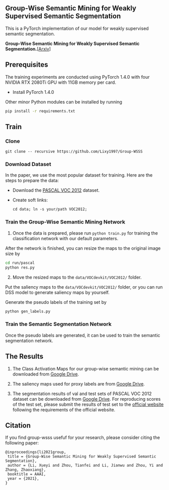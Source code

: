 ## Group-Wise Semantic Mining for Weakly Supervised Semantic Segmentation

This  is a PyTorch implementation of our model for weakly supervised semantic segmentation.

**Group-Wise Semantic Mining for Weakly Supervised Semantic Segmentation.**[[Arxiv]()]

## Prerequisites

The training experiments are conducted using PyTorch 1.4.0 with four NVIDIA RTX 2080Ti GPU with 11GB memory per card.

+ Install PyTorch 1.4.0

Other minor Python modules can be installed by running

```bash
pip install -r requirements.txt
``` 

## Train

### Clone

```git clone -- recursive https://github.com/Lixy1997/Group-WSSS```

### Download Dataset

In the paper, we use the most popular dataset for training. Here are the steps to prepare the data:

+ Download the [PASCAL VOC 2012](https://drive.google.com/file/d/1uh5bWXvLOpE-WZUUtO77uwCB4Qnh6d7X/view) dataset.

+ Create soft links:

    ```cd data; ln -s your/path VOC2012;```

### Train the Group-Wise Semantic Mining Network

1. Once the data is prepared, please run ```python train.py``` for training the classification network with our default parameters.

After the network is finished, you can resize the maps to the original image size by

```bash
cd run/pascal
python res.py
``` 
2. Move the resized maps to the ```data/VOCdevkit/VOC2012/``` folder.

Put the saliency maps to the ```data/VOCdevkit/VOC2012/``` folder, or you can run DSS model to generate saliency maps by yourself.

Generate the pseudo labels of the training set by

```bash
python gen_labels.py
```

### Train the Semantic Segmentation Network

Once the pseudo labels are generated, it can be used to train the semantic segmentation network.

## The Results

1. The Class Activation Maps for our group-wise semantic mining can be downloaded from [Google Drive](https://drive.google.com/drive/folders/1LkgKGtFP4_lCMnG2BxhzC7kcrBotog3O).

2. The saliency maps used for proxy labels are from [Google Drive](https://drive.google.com/file/d/1Ls2HBtg3jUiuk3WUuMtdUOVUFCgvE8IX/view).

3. The segmentation results of val and test sets of PASCAL VOC 2012 dataset can be downloaded from [Google Drive](https://drive.google.com/drive/folders/1l4gijmea9zDVt2VCwb-KuL6diit2T-zZ).
For reproducing scores of the test set, please submit the results of test set to the [official website](http://host.robots.ox.ac.uk:8080/) following the requirements of the official website.


## Citation
If you find group-wsss usefuf for your research, please consider citing the following paper:
```
@inproceedings{li2021group,
 title = {Group-Wise Semantic Mining for Weakly Supervised Semantic Segmentation},
 author = {Li, Xueyi and Zhou, Tianfei and Li, Jianwu and Zhou, Yi and Zhang, Zhaoxiang},
 booktitle = AAAI,
 year = {2021},
}
```

